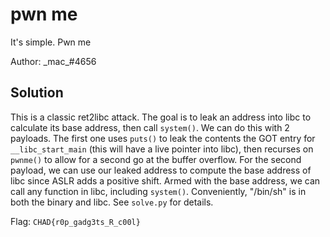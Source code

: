 # pwn me 

It's simple. Pwn me

Author: \_mac\_#4656

## Solution
This is a classic ret2libc attack. The goal is to leak an address into libc to calculate its base address, then call `system()`. We can do this with 2 payloads. The first one uses `puts()` to leak the contents the GOT entry for `__libc_start_main` (this will have a live pointer into libc), then recurses on `pwnme()` to allow for a second go at the buffer overflow. For the second payload, we can use our leaked address to compute the base address of libc since ASLR adds a positive shift. Armed with the base address, we can call any function in libc, including `system()`. Conveniently, "/bin/sh" is in both the binary and libc. See `solve.py` for details.

Flag: `CHAD{r0p_gadg3ts_R_c00l}`
